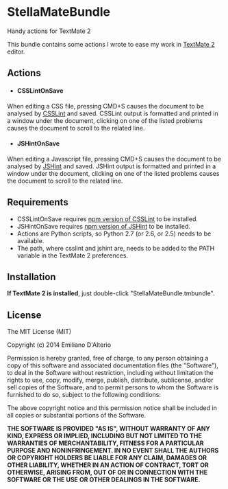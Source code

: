 StellaMateBundle
==================

Handy actions for TextMate 2

This bundle contains some actions I wrote to ease my work in [TextMate 2](https://github.com/textmate/textmate) editor.

## Actions
* #### CSSLintOnSave
When editing a CSS file, pressing CMD+S causes the document to be analysed by [CSSLint](http://csslint.net/) and saved.
CSSLint output is formatted and printed in a window under the document, clicking on one of the listed problems causes the document to scroll to the related line.

* #### JSHintOnSave
When editing a Javascript file, pressing CMD+S causes the document to be analysed by [JSHint](http://jshint.com/) and saved.
JSHint output is formatted and printed in a window under the document, clicking on one of the listed problems causes the document to scroll to the related line.

## Requirements
* CSSLintOnSave requires [npm version of CSSLint](https://github.com/CSSLint/csslint/wiki/Command-line-interface) to be installed.
* JSHintOnSave requires [npm version of JSHint](http://jshint.com/install/) to be installed.
* Actions are Python scripts, so Python 2.7 (or 2.6, or 2.5) needs to be available.
* The path, where csslint and jshint are, needs to be added to the PATH variable in the TextMate 2 preferences.

## Installation
**If TextMate 2 is installed**, just double-click "StellaMateBundle.tmbundle".

## License
The MIT License (MIT)

Copyright (c) 2014 Emiliano D'Alterio

Permission is hereby granted, free of charge, to any person obtaining a copy
of this software and associated documentation files (the "Software"), to deal
in the Software without restriction, including without limitation the rights
to use, copy, modify, merge, publish, distribute, sublicense, and/or sell
copies of the Software, and to permit persons to whom the Software is
furnished to do so, subject to the following conditions:

The above copyright notice and this permission notice shall be included in all
copies or substantial portions of the Software.

**THE SOFTWARE IS PROVIDED "AS IS", WITHOUT WARRANTY OF ANY KIND, EXPRESS OR
IMPLIED, INCLUDING BUT NOT LIMITED TO THE WARRANTIES OF MERCHANTABILITY,
FITNESS FOR A PARTICULAR PURPOSE AND NONINFRINGEMENT. IN NO EVENT SHALL THE
AUTHORS OR COPYRIGHT HOLDERS BE LIABLE FOR ANY CLAIM, DAMAGES OR OTHER
LIABILITY, WHETHER IN AN ACTION OF CONTRACT, TORT OR OTHERWISE, ARISING FROM,
OUT OF OR IN CONNECTION WITH THE SOFTWARE OR THE USE OR OTHER DEALINGS IN THE
SOFTWARE.**